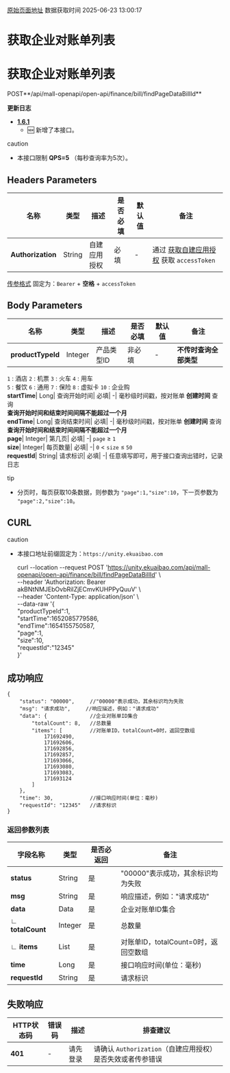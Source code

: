 [原始页面地址](https://docs.ekuaibao.com/docs/open-api/mall/find-pageData-billId)
数据获取时间 2025-06-23 13:00:17

# 获取企业对账单列表

# 获取企业对账单列表

POST**/api/mall-openapi/open-api/finance/bill/findPageDataBillId**

**更新日志**

  * [**1.6.1**](/updateLog/update-log#161)
    * 🆕 新增了本接口。



caution

  * 本接口限制 **QPS=5** （每秒查询率为5次）。



## Headers Parameters​

名称| 类型| 描述| 是否必填| 默认值| 备注  
---|---|---|---|---|---  
**Authorization**|  String| 自建应用授权| 必填| -| 通过 [获取自建应用授权](/docs/open-api/getting-started/platform-auth) 获取 `accessToken`  
[传参格式](/docs/open-api/mall/question-answer#%E9%97%AE%E9%A2%98%E4%B8%80) 固定为：`Bearer` \+ **空格** \+ `accessToken`  
  
## Body Parameters​

名称| 类型| 描述| 是否必填| 默认值| 备注  
---|---|---|---|---|---  
**productTypeId**|  Integer| 产品类型ID| 非必填| -| **不传时查询全部类型**  
`1` : 酒店 `2` : 机票 `3` : 火车 `4` : 用车  
`5` : 餐饮 `6` : 通用 `7` : 保险 `8` : 虚拟卡 `10` : 企业购  
**startTime**|  Long| 查询开始时间| 必填| -| 毫秒级时间戳，按对账单 **创建时间** 查询  
**查询开始时间和结束时间间隔不能超过一个月**  
**endTime**|  Long| 查询结束时间| 必填| -| 毫秒级时间戳，按对账单 **创建时间** 查询  
**查询开始时间和结束时间间隔不能超过一个月**  
**page**|  Integer| 第几页| 必填| -| `page` ≥ `1`  
**size**|  Integer| 每页数量| 必填| -| `0` < `size` ≤ `50`  
**requestId**|  String| 请求标识| 必填| -| 任意填写即可，用于接口查询出错时，记录日志  
  
tip

  * 分页时，每页获取10条数据，则参数为 `"page":1,"size":10`，下一页参数为 `"page":2,"size":10`。



## CURL​

caution

  * 本接口地址前缀固定为：`https://unity.ekuaibao.com`


    
    
    curl --location --request POST 'https://unity.ekuaibao.com/api/mall-openapi/open-api/finance/bill/findPageDataBillId' \  
    --header 'Authorization: Bearer akBNtNMJEbOvbRiIZjECmvKUHPPyQuuV' \  
    --header 'Content-Type: application/json' \  
    --data-raw '{  
        "productTypeId":1,  
        "startTime":1652085779586,  
        "endTime":1654155750587,  
        "page":1,  
        "size":10,  
        "requestId":"12345"  
    }'  
    

## 成功响应​
    
    
    {  
        "status": "00000",     //"00000"表示成功，其余标识均为失败  
        "msg": "请求成功",     //响应描述，例如："请求成功"  
        "data": {              //企业对账单ID集合  
            "totalCount": 8,   //总数量  
            "items": [         //对账单ID，totalCount=0时，返回空数组  
                171692490,  
                171692606,  
                171692856,  
                171692857,  
                171693066,  
                171693080,  
                171693083,  
                171693124  
            ]  
        },  
        "time": 30,            //接口响应时间(单位：毫秒)  
        "requestId": "12345"   //请求标识  
    }  
    

### 返回参数列表​

字段名称| 类型| 是否必返回| 备注  
---|---|---|---  
**status**|  String| 是| "00000"表示成功，其余标识均为失败  
**msg**|  String| 是| 响应描述，例如："请求成功"  
**data**|  Data| 是| 企业对账单ID集合  
**∟ totalCount**|  Integer| 是| 总数量  
**∟ items**|  List| 是| 对账单ID，totalCount=0时，返回空数组  
**time**|  Long| 是| 接口响应时间(单位：毫秒)  
**requestId**|  String| 是| 请求标识  
  
## 失败响应​

HTTP状态码| 错误码| 描述| 排查建议  
---|---|---|---  
**401**|  -| 请先登录| 请确认 `Authorization`（自建应用授权）是否失效或者传参错误
